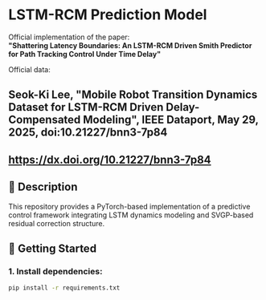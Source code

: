 # LSTM-RCM Prediction Model

Official implementation of the paper:  
**"Shattering Latency Boundaries: An LSTM-RCM Driven Smith Predictor for Path Tracking Control Under Time Delay"**

Official data:
## Seok-Ki Lee, "Mobile Robot Transition Dynamics Dataset for LSTM-RCM Driven Delay-Compensated Modeling", IEEE Dataport, May 29, 2025, doi:10.21227/bnn3-7p84
## https://dx.doi.org/10.21227/bnn3-7p84

## 📌 Description
This repository provides a PyTorch-based implementation of a predictive control framework integrating LSTM dynamics modeling and SVGP-based residual correction structure.

## 🚀 Getting Started

### 1. Install dependencies:
```bash
pip install -r requirements.txt
